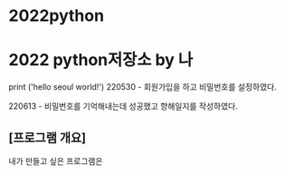 # 2022python
# 2022 python저장소 by 나
print ('hello seoul world!')
220530 - 회원가입을 하고 비밀번호를 설정하였다.

220613 - 비밀번호를 기억해내는데 성공했고 향해일지를 작성하였다.


## [프로그램 개요]
내가 만들고 싶은 프로그램은 

